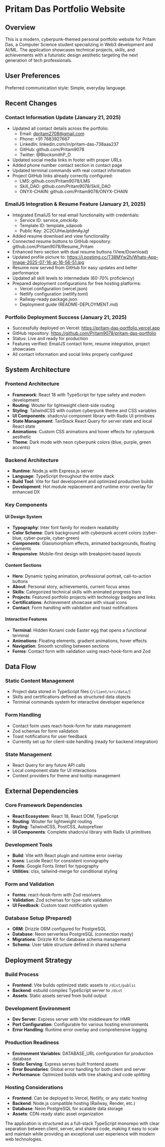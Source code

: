 # Pritam Das Portfolio Website

## Overview

This is a modern, cyberpunk-themed personal portfolio website for Pritam Das, a Computer Science student specializing in Web3 development and AI/ML. The application showcases technical projects, skills, and achievements with a futuristic design aesthetic targeting the next generation of tech professionals.

## User Preferences

Preferred communication style: Simple, everyday language.

## Recent Changes

### Contact Information Update (January 21, 2025)
- Updated all contact details across the portfolio:
  - Email: dpritam2708@gmail.com
  - Phone: +91 7683927667
  - LinkedIn: linkedin.com/in/pritam-das-738aaa237
  - GitHub: github.com/Pritam9078
  - Twitter: @BlocksmithP_D
- Updated social media links in footer with proper URLs
- Added phone number contact section in contact page
- Updated terminal commands with real contact information
- Project GitHub links already correctly configured:
  - LMS: github.com/Pritam9078/LMS
  - Skill_DAO: github.com/Pritam9078/Skill_DAO
  - ONYX-CHAIN: github.com/Pritam9078/ONYX-CHAIN

### EmailJS Integration & Resume Feature (January 21, 2025)
- Integrated EmailJS for real email functionality with credentials:
  - Service ID: service_omcki4p
  - Template ID: template_sdaioob
  - Public Key: 2C2CUHwJptdmAyJgf
- Added resume download and view functionality
- Connected resume buttons to GitHub repository: github.com/Pritam9078/Resume_Pritam
- Enhanced hero section with dual resume buttons (View/Download)
- Updated profile picture to: https://i.postimg.cc/T38MYw2h/Whats-App-Image-2025-07-16-at-16-56-51.jpg
- Resume now served from GitHub for easy updates and better performance
- Updated all skill levels to intermediate (60-70% proficiency)
- Prepared deployment configurations for free hosting platforms:
  - Vercel configuration (vercel.json)
  - Netlify configuration (netlify.toml)
  - Railway-ready package.json
  - Deployment guide (README-DEPLOYMENT.md)

### Portfolio Deployment Success (January 21, 2025)
- Successfully deployed on Vercel: https://pritam-das-portfolio.vercel.app
- GitHub repository: https://github.com/Pritam9078/pritam-das-portfolio
- Status: Live and ready for production
- Features verified: EmailJS contact form, resume integration, project showcases
- All contact information and social links properly configured

## System Architecture

### Frontend Architecture
- **Framework**: React 18 with TypeScript for type safety and modern development
- **Routing**: Wouter for lightweight client-side routing
- **Styling**: TailwindCSS with custom cyberpunk theme and CSS variables
- **UI Components**: shadcn/ui component library with Radix UI primitives
- **State Management**: TanStack React Query for server state and local React state
- **Animations**: Custom CSS animations and hover effects for cyberpunk aesthetic
- **Theme**: Dark mode with neon cyberpunk colors (blue, purple, green accents)

### Backend Architecture
- **Runtime**: Node.js with Express.js server
- **Language**: TypeScript throughout the entire stack
- **Build Tool**: Vite for fast development and optimized production builds
- **Development**: Hot module replacement and runtime error overlay for enhanced DX

### Key Components

#### UI Design System
- **Typography**: Inter font family for modern readability
- **Color Scheme**: Dark background with cyberpunk accent colors (cyber-blue, cyber-purple, cyber-green)
- **Components**: Glassmorphism effects, animated backgrounds, floating elements
- **Responsive**: Mobile-first design with breakpoint-based layouts

#### Content Sections
- **Hero**: Dynamic typing animation, professional portrait, call-to-action buttons
- **About**: Personal story, achievements, current focus areas
- **Skills**: Categorized technical skills with animated progress bars
- **Projects**: Featured portfolio projects with technology badges and links
- **Certifications**: Achievement showcase with visual icons
- **Contact**: Form handling with validation and toast notifications

#### Interactive Features
- **Terminal**: Hidden Konami code Easter egg that opens a functional terminal
- **Animations**: Floating elements, gradient animations, hover effects
- **Navigation**: Smooth scrolling between sections
- **Forms**: Contact form with validation using react-hook-form and Zod

## Data Flow

### Static Content Management
- Project data stored in TypeScript files (`/client/src/data/`)
- Skills and certifications defined as structured data objects
- Terminal commands system for interactive developer experience

### Form Handling
- Contact form uses react-hook-form for state management
- Zod schemas for form validation
- Toast notifications for user feedback
- Currently set up for client-side handling (ready for backend integration)

### State Management
- React Query for any future API calls
- Local component state for UI interactions
- Context providers for theme and tooltip management

## External Dependencies

### Core Framework Dependencies
- **React Ecosystem**: React 18, React DOM, TypeScript
- **Routing**: Wouter for lightweight routing
- **Styling**: TailwindCSS, PostCSS, Autoprefixer
- **UI Components**: Complete shadcn/ui library with Radix UI primitives

### Development Tools
- **Build**: Vite with React plugin and runtime error overlay
- **Icons**: Lucide React for consistent iconography
- **Fonts**: Google Fonts (Inter) for typography
- **Utilities**: clsx, tailwind-merge for conditional styling

### Form and Validation
- **Forms**: react-hook-form with Zod resolvers
- **Validation**: Zod schemas for type-safe validation
- **UI Feedback**: Custom toast notification system

### Database Setup (Prepared)
- **ORM**: Drizzle ORM configured for PostgreSQL
- **Database**: Neon serverless PostgreSQL (connection ready)
- **Migrations**: Drizzle Kit for database schema management
- **Schema**: User table structure defined in shared schema

## Deployment Strategy

### Build Process
- **Frontend**: Vite builds optimized static assets to `/dist/public`
- **Backend**: esbuild compiles TypeScript server to `/dist`
- **Assets**: Static assets served from build output

### Development Environment
- **Dev Server**: Express server with Vite middleware for HMR
- **Port Configuration**: Configurable for various hosting environments
- **Error Handling**: Runtime error overlay and comprehensive logging

### Production Readiness
- **Environment Variables**: DATABASE_URL configuration for production database
- **Static Serving**: Express serves built frontend assets
- **Error Boundaries**: Global error handling for both client and server
- **Performance**: Optimized builds with tree shaking and code splitting

### Hosting Considerations
- **Frontend**: Can be deployed to Vercel, Netlify, or any static hosting
- **Backend**: Node.js compatible hosting (Railway, Render, etc.)
- **Database**: Neon PostgreSQL for scalable data storage
- **Assets**: CDN-ready static asset organization

The application is structured as a full-stack TypeScript monorepo with clear separation between client, server, and shared code, making it easy to scale and maintain while providing an exceptional user experience with modern web technologies.